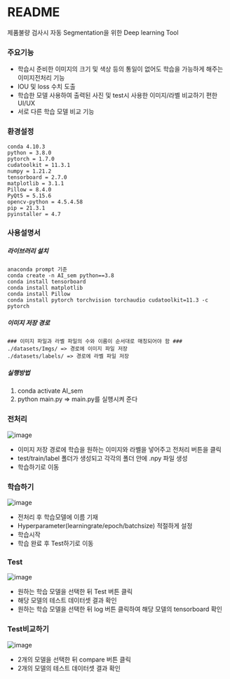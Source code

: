 
# README

제품불량 검사시 자동 Segmentation을 위한 Deep learning Tool

### 주요기능 
- 학습시 준비한 이미지의 크기 및 색상 등의 통일이 없어도 학습을 가능하게 해주는 이미지전처리 기능
- IOU 및 loss 수치 도출 
- 학습한 모델 사용하여 출력된 사진 및 test시 사용한 이미지/라벨 비교하기 편한 UI/UX  
- 서로 다른 학습 모델 비교 기능


### 환경설정
```
conda 4.10.3
python = 3.8.0
pytorch = 1.7.0
cudatoolkit = 11.3.1
numpy = 1.21.2 
tensorboard = 2.7.0
matplotlib = 3.1.1
Pillow = 8.4.0
PyQt5 = 5.15.6
opencv-python = 4.5.4.58
pip = 21.3.1
pyinstaller = 4.7
```


### 사용설명서
##### 라이브러리 설치
``` 
anaconda prompt 기준
conda create -n AI_sem python==3.8
conda install tensorboard 
conda install matplotlib
conda install Pillow
conda install pytorch torchvision torchaudio cudatoolkit=11.3 -c pytorch
```

##### 이미지 저장 경로 
``` 
### 이미지 파일과 라벨 파일의 수와 이름이 순서대로 매칭되어야 함 ###
./datasets/Imgs/ => 경로에 이미지 파일 저장
./datasets/labels/ => 경로에 라벨 파일 저장
```

##### 실행방법 
1. conda activate AI_sem
2. python main.py => main.py를 실행시켜 준다 


### 전처리 
![image](/uploads/d7f4d2c1803392297ddc8b594ef67fb1/image.png)  
- 이미지 저장 경로에 학습을 원하는 이미지와 라벨을 넣어주고 전처리 버튼을 클릭
- test/train/label 폴더가 생성되고 각각의 폴더 안에 .npy 파일 생성
- 학습하기로 이동


### 학습하기  
![image](/uploads/bd32c9c31aa426e2e71ccbf2a7932138/image.png)  
- 전처리 후 학습모델에 이름 기재
- Hyperparameter(learningrate/epoch/batchsize) 적절하게 설정
- 학습시작 
- 학습 완료 후 Test하기로 이동 

### Test
![image](/uploads/e9f3678dd2514bc0cb6fb8dc1fb19024/image.png)  
- 원하는 학습 모델을 선택한 뒤 Test 버튼 클릭
- 해당 모델의 테스트 데이터셋 결과 확인
- 원하는 학습 모델을 선택한 뒤 log 버튼 클릭하여 해당 모델의 tensorboard 확인


### Test비교하기
![image](/uploads/05a9d216ecf6c00e1078660249b18e00/image.png)  
- 2개의 모델을 선택한 뒤 compare 버튼 클릭
- 2개의 모델의 테스트 데이터셋 결과 확인
    
